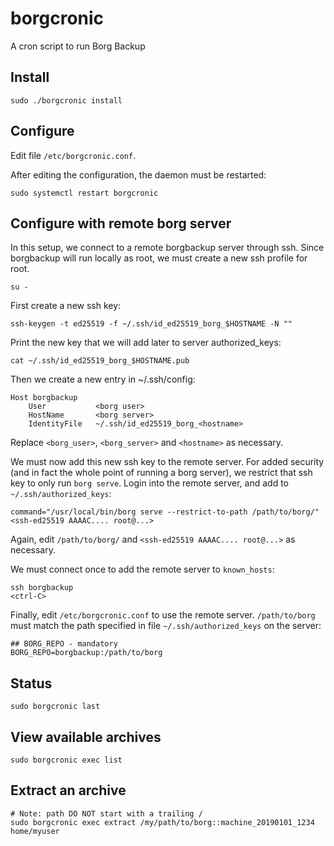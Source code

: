 # borgcronic
A cron script to run Borg Backup

## Install

    sudo ./borgcronic install

## Configure
Edit file `/etc/borgcronic.conf`.

After editing the configuration, the daemon must be restarted:

    sudo systemctl restart borgcronic

## Configure with remote borg server

In this setup, we connect to a remote borgbackup server through ssh.
Since borgbackup will run locally as root, we must create a new ssh profile
for root.

    su -

First create a new ssh key:

    ssh-keygen -t ed25519 -f ~/.ssh/id_ed25519_borg_$HOSTNAME -N ""

Print the new key that we will add later to server authorized_keys:

    cat ~/.ssh/id_ed25519_borg_$HOSTNAME.pub

Then we create a new entry in ~/.ssh/config:

    Host borgbackup
        User           <borg user>
        HostName       <borg server>
        IdentityFile   ~/.ssh/id_ed25519_borg_<hostname>

Replace `<borg_user>`, `<borg_server>` and `<hostname>` as necessary.

We must now add this new ssh key to the remote server. For added security (and in fact
the whole point of running a borg server), we restrict that ssh key to only run <code>borg serve</code>. 
Login into the remote server, and add to `~/.ssh/authorized_keys`:

    command="/usr/local/bin/borg serve --restrict-to-path /path/to/borg/" <ssh-ed25519 AAAAC.... root@...>

Again, edit `/path/to/borg/` and `<ssh-ed25519 AAAAC.... root@...>` as necessary.

We must connect once to add the remote server to `known_hosts`:

    ssh borgbackup
    <ctrl-C>

Finally, edit `/etc/borgcronic.conf` to use the remote server. `/path/to/borg` must match
the path specified in file `~/.ssh/authorized_keys` on the server:

    ## BORG_REPO - mandatory
    BORG_REPO=borgbackup:/path/to/borg

## Status

    sudo borgcronic last

## View available archives

    sudo borgcronic exec list

## Extract an archive

    # Note: path DO NOT start with a trailing /
    sudo borgcronic exec extract /my/path/to/borg::machine_20190101_1234 home/myuser
